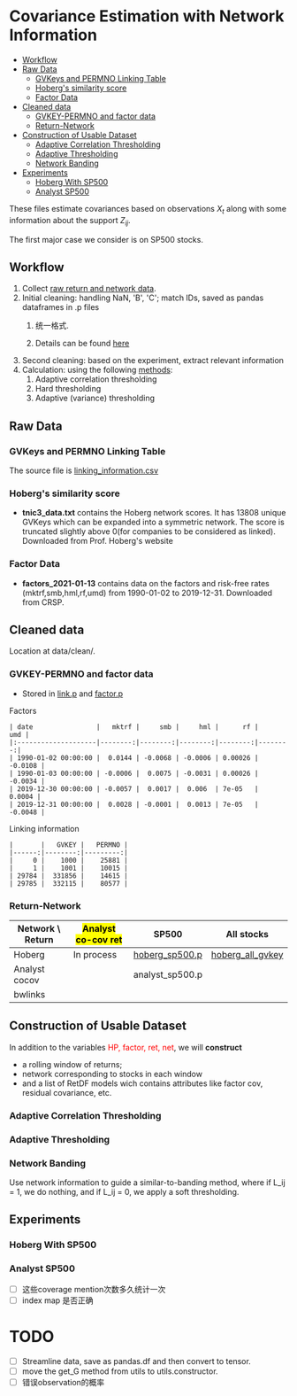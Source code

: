 # Covariance Estimation with Network Information

- [Workflow](#workflow)
- [Raw Data](#raw-data)
  - [GVKeys and PERMNO Linking Table](#gvkeys-and-permno-linking-table)
  - [Hoberg's similarity score](#hobergs-similarity-score)
  - [Factor Data](#factor-data)
- [Cleaned data](#cleaned-data)
  - [GVKEY-PERMNO and factor data](#gvkey-permno-and-factor-data)
  - [Return-Network](#return-network)
- [Construction of Usable Dataset](#construction-of-usable-dataset)
  - [Adaptive Correlation Thresholding](#adaptive-correlation-thresholding)
  - [Adaptive Thresholding](#adaptive-thresholding)
  - [Network Banding](#network-banding)
- [Experiments](#experiments)
  - [Hoberg With SP500](#hoberg-with-sp500)
  - [Analyst SP500](#analyst-sp500)

These files estimate covariances based on observations $X_t$ along with some information about the support $Z_{ij}$.

The first major case we consider is on SP500 stocks. 



## Workflow

1. Collect [raw return and network data](#raw-data). 
2. Initial cleaning: handling NaN, 'B', 'C'; match IDs, saved as pandas dataframes in .p files 
    1. 统一格式. 

    
    1. Details can be found [here](#return-network)
3. Second cleaning: based on the experiment, extract relevant information
4. Calculation: using the following [methods](#methods):
    1. Adaptive correlation thresholding
    2. Hard thresholding
    3. Adaptive (variance) thresholding

## Raw Data



### GVKeys and PERMNO Linking Table

The source file is [linking_information.csv](data/raw/Hoberg/linking_information.csv)



### Hoberg's similarity score

- **tnic3_data.txt** contains the Hoberg network scores. It has 13808 unique GVKeys which can be expanded into a symmetric network. The score is truncated slightly above 0(for companies to be considered as linked). Downloaded from Prof. Hoberg's website
### Factor Data

- **factors_2021-01-13** contains data on the factors and risk-free rates (mktrf,smb,hml,rf,umd) from 1990-01-02 to 2019-12-31. Downloaded from CRSP. 


## Cleaned data 

Location at data/clean/. 


### GVKEY-PERMNO and factor data

- Stored in [link.p]() and [factor.p]()

Factors
```
| date                |   mktrf |     smb |     hml |      rf |     umd |
|:--------------------|--------:|--------:|--------:|--------:|--------:|
| 1990-01-02 00:00:00 |  0.0144 | -0.0068 | -0.0006 | 0.00026 | -0.0108 |
| 1990-01-03 00:00:00 | -0.0006 |  0.0075 | -0.0031 | 0.00026 | -0.0034 |
| 2019-12-30 00:00:00 | -0.0057 |  0.0017 |  0.006  | 7e-05   |  0.0004 |
| 2019-12-31 00:00:00 |  0.0028 | -0.0001 |  0.0013 | 7e-05   | -0.0048 |
```

Linking information 

```
|       |   GVKEY |   PERMNO |
|------:|--------:|---------:|
|     0 |    1000 |    25881 |
|     1 |    1001 |    10015 |
| 29784 |  331856 |    14615 |
| 29785 |  332115 |    80577 |
```

### Return-Network

| Network \ Return     | <mark>Analyst co-cov ret</mark> | SP500 | All stocks |
| ------------- | --------------------------------- | ----- | ---------- |
| Hoberg        | In process | [hoberg_sp500.p](#hoberg-sp500-gvkey) |[hoberg_all_gvkey]()
| Analyst cocov |  |analyst_sp500.p
| bwlinks       |

## Construction of Usable Dataset 

In addition to the variables <span style="color:red">HP, factor, ret, net</span>, we will **construct** 
- a rolling window of returns; 
- network corresponding to stocks in each window
- and a list of RetDF models wich contains attributes like factor cov, residual covariance, etc. 

### Adaptive Correlation Thresholding

### Adaptive Thresholding
 
### Network Banding

Use network information to guide a similar-to-banding method, where if L_ij = 1, we do nothing, and if L_ij = 0, we apply a soft thresholding. 

## Experiments

### Hoberg With SP500

### Analyst SP500

- [ ] 这些coverage mention次数多久统计一次 
- [ ] index map 是否正确 

# TODO

- [ ] Streamline data, save as pandas.df and then convert to tensor. 
- [ ] move the get_G method from utils to utils.constructor. 
- [ ] 错误observation的概率